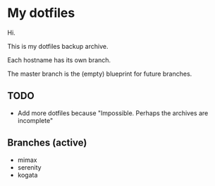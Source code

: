 # My dotfiles
Hi.

This is my dotfiles backup archive.

Each hostname has its own branch.

The master branch is the (empty) blueprint for future branches.

## TODO

- Add more dotfiles because "Impossible. Perhaps the archives are incomplete"

## Branches (active)
- mimax
- serenity
- kogata
